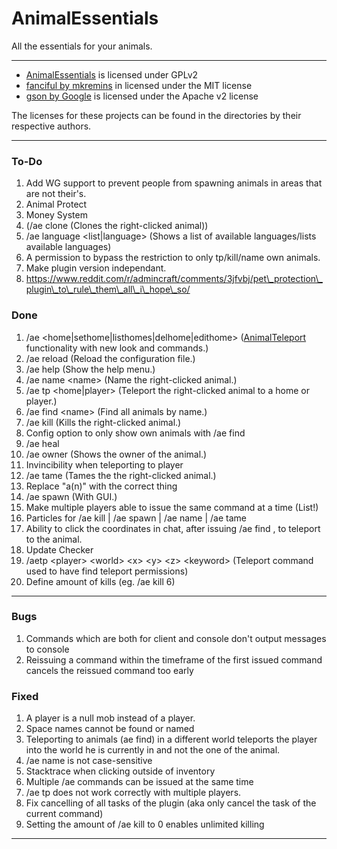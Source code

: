# AnimalEssentials
All the essentials for your animals.

----
- [AnimalEssentials](https://github.com/JustRamon/AnimalEssentials) is licensed under GPLv2
- [fanciful by mkremins](https://github.com/mkremins/fanciful) in licensed under the MIT license
- [gson by  Google](https://github.com/google/gson) is licensed under the Apache v2 license

The licenses for these projects can be found in the directories by their respective authors.

----

### To-Do

1. Add WG support to prevent people from spawning animals in areas that are not their's.
2. Animal Protect
3. Money System
4. (/ae clone (Clones the right-clicked animal))
5. /ae language \<list|language\> (Shows a list of available languages/lists available languages)
6. A permission to bypass the restriction to only tp/kill/name own animals.
7. Make plugin version independant.
8. https://www.reddit.com/r/admincraft/comments/3jfvbj/pet\_protection\_plugin\_to\_rule\_them\_all\_i\_hope\_so/

### Done
1. /ae \<home|sethome|listhomes|delhome|edithome\> ([AnimalTeleport](https://github.com/JustRamon/AnimalTeleport) functionality with new look and commands.)
2. /ae reload (Reload the configuration file.)
3. /ae help (Show the help menu.)
4. /ae name \<name\> (Name the right-clicked animal.)
5. /ae tp \<home|player\> (Teleport the right-clicked animal to a home or player.)
6. /ae find \<name\> (Find all animals by name.)
7. /ae kill (Kills the right-clicked animal.)
8. Config option to only show own animals with /ae find
9. /ae heal
10. /ae owner (Shows the owner of the animal.)
11. Invincibility when teleporting to player
12. /ae tame (Tames the the right-clicked animal.)
13. Replace "a(n)" with the correct thing
14. /ae spawn (With GUI.)
15. Make multiple players able to issue the same command at a time (List!)
16. Particles for /ae kill | /ae spawn | /ae name | /ae tame
17. Ability to click the coordinates in chat, after issuing /ae find <name>, to teleport to the animal.
18. Update Checker
19. /aetp \<player\> \<world\> \<x\> \<y\> \<z\> \<keyword\> (Teleport command used to have find teleport permissions)
20. Define amount of kills (eg. /ae kill 6)

-----

### Bugs
1. Commands which are both for client and console don't output messages to console
2. Reissuing a command within the timeframe of the first issued command cancels the reissued command too early

### Fixed
1. A player is a null mob instead of a player.
2. Space names cannot be found or named
3. Teleporting to animals (ae find) in a different world teleports the player into the world he is currently in and not the one of the animal.
4. /ae name is not case-sensitive
5. Stacktrace when clicking outside of inventory
6. Multiple /ae commands can be issued at the same time
7. /ae tp does not work correctly with multiple players.
8. Fix cancelling of all tasks of the plugin (aka only cancel the task of the current command)
9. Setting the amount of /ae kill to 0 enables unlimited killing

---
